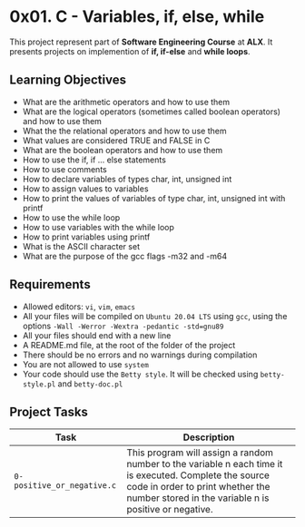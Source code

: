 # 0x01. C - Variables, if, else, while

This project represent part of **Software Engineering Course** at **ALX**.
It presents projects on implemention of **if, if-else** and **while loops**.

## Learning Objectives

* What are the arithmetic operators and how to use them
* What are the logical operators (sometimes called boolean operators) and how to use them
* What the the relational operators and how to use them
* What values are considered TRUE and FALSE in C
* What are the boolean operators and how to use them
* How to use the if, if ... else statements
* How to use comments
* How to declare variables of types char, int, unsigned int
* How to assign values to variables
* How to print the values of variables of type char, int, unsigned int with printf
* How to use the while loop
* How to use variables with the while loop
* How to print variables using printf
* What is the ASCII character set
* What are the purpose of the gcc flags -m32 and -m64 

## Requirements

* Allowed editors: `vi`, `vim`, `emacs`
* All your files will be compiled on `Ubuntu 20.04 LTS` using `gcc`, using the options `-Wall -Werror -Wextra -pedantic -std=gnu89`
* All your files should end with a new line
* A README.md file, at the root of the folder of the project
* There should be no errors and no warnings during compilation
* You are not allowed to use `system`
* Your code should use the `Betty style`. It will be checked using `betty-style.pl` and `betty-doc.pl`


## Project Tasks

|Task|Description|
|-------|---------|
|`0-positive_or_negative.c`| This program will assign a random number to the variable n each time it is executed. Complete the source code in order to print whether the number stored in the variable n is positive or negative.|
